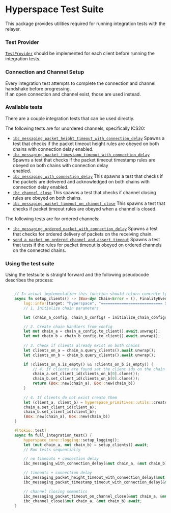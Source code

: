 # Hyperspace Test Suite

This package provides utilities required for running integration tests with the relayer.

### Test Provider

[`TestProvider`](/hyperspace/primitives/src/lib.rs#318) should be implemented for each client before running the integration tests.

### Connection and Channel Setup

Every integration test attempts to complete the connection and channel handshake before progressing.  
If an open connection and channel exist, those are used instead.

### Available tests

There are a couple integration tests that can be used directly.  

The following tests are for unordered channels, specifically ICS20:  
- [`ibc_messaging_packet_height_timeout_with_connection_delay`](/hyperspace/testsuite/src/lib.rs#L444)
  Spawns a test that checks if the packet timeout height rules are obeyed on both chains with connection delay enabled.  
- [`ibc_messaging_packet_timestamp_timeout_with_connection_delay`](/hyperspace/testsuite/src/lib.rs#L473)
  Spawns a test that checks if the packet timeout timestamp rules are obeyed on both chains with connection delay  
  enabled.
- [`ibc_messaging_with_connection_delay`](/hyperspace/testsuite/src/lib.rs#L503)
  This spawns a test that checks if the packets are delivered and acknowledged on both chains with connection delay enabled.  
- [`ibc_channel_close`](/hyperspace/testsuite/src/lib.rs#L530)
  This spawns a test that checks if channel closing rules are obeyed on both chains.
- [`ibc_messaging_packet_timeout_on_channel_close`](/hyperspace/testsuite/src/lib.rs#L557)
  This spawns a test that checks if packet timeout rules are obeyed when a channel is closed.

The following tests are for ordered channels:

- [`ibc_messaging_ordered_packet_with_connection_delay`](/hyperspace/testsuite/src/ordered_channels.rs#L213)
  Spawns a test that checks for ordered delivery of packets on the receiving chain.
- [`send_a_packet_on_ordered_channel_and_assert_timeout`](/hyperspace/testsuite/src/ordered_channels.rs#L250)
  Spawns a test that tests if the rules for packet timeout is obeyed on ordered channels on the connected chains.

### Using the test suite

Using the testsuite is straight forward and the following pseudocode describes the process:  

```rust

    // In actual implementation this function should return concrete types instead of trait objects
    async fn setup_clients() -> (Box<dyn Chain<Error = (), FinalityEvent = ()>>, Box<dyn Chain<Error = (), FinalityEvent = ()>>) {
        log::info!(target: "hyperspace", "=========================== Starting Test ===========================");
        // 1. Initialize chain parameters

        let (chain_a_config, chain_b_config) = initialize_chain_configs();

        // 2. Create chain handlers from config
        let mut chain_a = chain_a_config.to_client().await.unwrap();
        let mut chain_b = chain_b_config.to_client().await.unwrap();
    
        // 3. Check if clients already exist on both chains
        let clients_on_a = chain_a.query_clients().await.unwrap();
        let clients_on_b = chain_b.query_clients().await.unwrap();

        if !clients_on_a.is_empty() && !clients_on_b.is_empty() {
            // 4. If clients are found set the client ids on the chain handlers
            chain_a.set_client_id(clients_on_b[0].clone());
            chain_b.set_client_id(clients_on_b[0].clone());
            return (Box::new(chain_a), Box::new(chain_b))
        }
    
        // 4. If clients do not exist create them
        let (client_a, client_b) = hyperspace_primitives::utils::create_clients(&chain_a, &chain_b).await.unwrap();
        chain_a.set_client_id(client_a);
        chain_b.set_client_id(client_b);
        (Box::new(chain_a), Box::new(chain_b))
    }

    #[tokio::test]
    async fn full_integration_test() {
        hyperspace_core::logging::setup_logging();
        let (mut chain_a, mut chain_b) = setup_clients().await;
        // Run tests sequentially

        // no timeouts + connection delay
        ibc_messaging_with_connection_delay(&mut chain_a, &mut chain_b).await;

        // timeouts + connection delay
        ibc_messaging_packet_height_timeout_with_connection_delay(&mut chain_a, &mut chain_b).await;
        ibc_messaging_packet_timestamp_timeout_with_connection_delay(&mut chain_a, &mut chain_b).await;

        // channel closing semantics
        ibc_messaging_packet_timeout_on_channel_close(&mut chain_a, &mut chain_b).await;
        ibc_channel_close(&mut chain_a, &mut chain_b).await;
    }

```